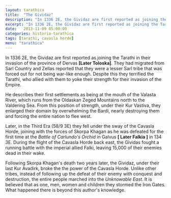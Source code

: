 ```yaml
---
layout: tarathica
title:  "The Gividaz"
description: "In 1336 2E, the Gividaz are first reported as joining the Tarathi in their invasion of the province of Dervas [Later Toloska]. They had migrated from Sarl Country and Zellas reported that they were a lesser Sarl tribe that was forced out for not being war-like enough."
excerpt: "In 1336 2E, the Gividaz are first reported as joining the Tarathi in their invasion of the province of Dervas [Later Toloska]. They had migrated from Sarl Country and Zellas reported that they were a lesser Sarl tribe that was forced out for not being war-like enough."
date:   2013-11-09 05:00:00
categories: historia-tarathica
tags: [tarathi, cavasla horde]
menu: "tarathica"
---
```


In 1336 2E, the Gividaz are first reported as joining the Tarathi in their invasion of the province of Dervas **[Later Toloska]**. They had migrated from Sarl Country and Zellas reported that they were a lesser Sarl tribe that was forced out for not being war-like enough. Despite this they terrified the Tarathi, who allied with them to yoke their strength for their invasion of the Empire.

He describes their first settlements as being at the mouth of the Valasta River, which runs from the Oldaskan Zeged Mountains north to the Valdering Sea. From this position of strength, under their Kur Vastiva, they enlarged their domain by overwhelming the Bardi, nearly destroying them and forcing the entire nation to flee west.

Later, in the Third Era (58/9 3E) they fell under the sway of the Cavasla Horde, joining with the forces of Skorpa Khagan as he was defeated for the first time at the *Battle of Carlundo's Orchid* in Galvus **[ Later Falkia ]** in 134 3E. During the flight of the Cavasla Horde back east, the Gividas fought a running battle with the imperial allied Falki, leaving 15,000 of their enemies dead in their wake.

Following Skorpa Khagan's death two years later, the Gividaz, under their last Kur Avadirk, broke the the power of the Cavasla Horde. Unlike other tribes, instead of following up the defeat of their enemy with conquest and destruction, the entire people marched into the *Unknowable East*. It is believed that as one, men, women and children they stormed the Iron Gates. What happened there is beyond this author's knowledge.